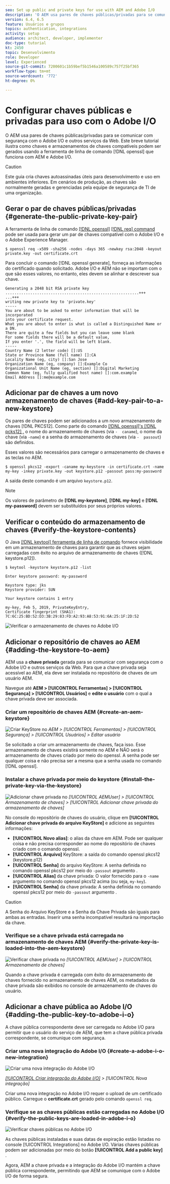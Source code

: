 ```yaml
---
seo: Set up public and private keys for use with AEM and Adobe I/O
description: 'O AEM usa pares de chaves públicas/privadas para se comunicar com segurança com o Adobe I/O e outros serviços da Web. Este breve tutorial ilustra como chaves e armazenamentos de chaves compatíveis podem ser gerados usando a ferramenta de linha de comando openssl que funciona com AEM e Adobe I/O. '
version: 6.4, 6.5
feature: Usuários e grupos
topics: authentication, integrations
activity: setup
audience: architect, developer, implementer
doc-type: tutorial
kt: 2450
topic: Desenvolvimento
role: Developer
level: Experienced
source-git-commit: 7200601c1b59bef5b1546a100589c757f25bf365
workflow-type: tm+mt
source-wordcount: '772'
ht-degree: 0%

---
```



# Configurar chaves públicas e privadas para uso com o Adobe I/O

O AEM usa pares de chaves públicas/privadas para se comunicar com segurança com o Adobe I/O e outros serviços da Web. Este breve tutorial ilustra como chaves e armazenamentos de chaves compatíveis podem ser gerados usando a ferramenta de linha de comando [!DNL openssl] que funciona com AEM e Adobe I/O.

>[!CAUTION]
>
>Este guia cria chaves autoassinadas úteis para desenvolvimento e uso em ambientes inferiores. Em cenários de produção, as chaves são normalmente geradas e gerenciadas pela equipe de segurança de TI de uma organização.

## Gerar o par de chaves públicas/privadas {#generate-the-public-private-key-pair}

A ferramenta de linha de comando [[!DNL openssl]](https://www.openssl.org/docs/man1.0.2/man1/openssl.html) [[!DNL req] command](https://www.openssl.org/docs/man1.0.2/man1/req.html) pode ser usada para gerar um par de chaves compatível com o Adobe I/O e o Adobe Experience Manager.

```shell
$ openssl req -x509 -sha256 -nodes -days 365 -newkey rsa:2048 -keyout private.key -out certificate.crt
```

Para concluir o comando [!DNL openssl generate], forneça as informações do certificado quando solicitado. Adobe I/O e AEM não se importam com o que são esses valores, no entanto, eles devem se alinhar e descrever sua chave.

```
Generating a 2048 bit RSA private key
...........................................................+++
...+++
writing new private key to 'private.key'
-----
You are about to be asked to enter information that will be incorporated
into your certificate request.
What you are about to enter is what is called a Distinguished Name or a DN.
There are quite a few fields but you can leave some blank
For some fields there will be a default value,
If you enter '.', the field will be left blank.
-----
Country Name (2 letter code) []:US
State or Province Name (full name) []:CA
Locality Name (eg, city) []:San Jose
Organization Name (eg, company) []:Example Co
Organizational Unit Name (eg, section) []:Digital Marketing
Common Name (eg, fully qualified host name) []:com.example
Email Address []:me@example.com
```

## Adicionar par de chaves a um novo armazenamento de chaves {#add-key-pair-to-a-new-keystore}

Os pares de chaves podem ser adicionados a um novo armazenamento de chaves [!DNL PKCS12]. Como parte do comando [[!DNL openssl]'s [!DNL pcks12] ,](https://www.openssl.org/docs/man1.0.2/man1/pkcs12.html) o nome do armazenamento de chaves (via `-  caname`), o nome da chave (via `-name`) e a senha do armazenamento de chaves (via `-  passout`) são definidos.

Esses valores são necessários para carregar o armazenamento de chaves e as teclas no AEM.

```shell
$ openssl pkcs12 -export -caname my-keystore -in certificate.crt -name my-key -inkey private.key -out keystore.p12 -passout pass:my-password
```

A saída deste comando é um arquivo `keystore.p12`.

>[!NOTE]
>
>Os valores de parâmetro de **[!DNL my-keystore]**, **[!DNL my-key]** e **[!DNL my-password]** devem ser substituídos por seus próprios valores.

## Verificar o conteúdo do armazenamento de chaves {#verify-the-keystore-contents}

O Java [[!DNL keytool] ferramenta de linha de comando](https://docs.oracle.com/middleware/1213/wls/SECMG/keytool-summary-appx.htm#SECMG818) fornece visibilidade em um armazenamento de chaves para garantir que as chaves sejam carregadas com êxito no arquivo de armazenamento de chaves ([!DNL keystore.p12]).

```shell
$ keytool -keystore keystore.p12 -list

Enter keystore password: my-password

Keystore type: jks
Keystore provider: SUN

Your keystore contains 1 entry

my-key, Feb 5, 2019, PrivateKeyEntry,
Certificate fingerprint (SHA1): 7C:6C:25:BD:52:D3:3B:29:83:FD:A2:93:A8:53:91:6A:25:1F:2D:52
```

![Verificar o armazenamento de chaves no Adobe I/O](assets/set-up-public-private-keys-for-use-with-aem-and-adobe-io/adobe-io--public-keys.png)

## Adicionar o repositório de chaves ao AEM {#adding-the-keystore-to-aem}

AEM usa a **chave privada** gerada para se comunicar com segurança com o Adobe I/O e outros serviços da Web. Para que a chave privada seja acessível ao AEM, ela deve ser instalada no repositório de chaves de um usuário AEM.

Navegue até **AEM > [!UICONTROL Ferramentas] > [!UICONTROL Segurança] > [!UICONTROL Usuários]** e **edite o usuário** com o qual a chave privada deve ser associada.

### Criar um repositório de chaves AEM {#create-an-aem-keystore}

![Criar KeyStore no ](assets/set-up-public-private-keys-for-use-with-aem-and-adobe-io/aem--create-keystore.png)
*AEM >  [!UICONTROL Ferramentas]  >  [!UICONTROL Segurança]  >  [!UICONTROL Usuários]  > Editar usuário*

Se solicitado a criar um armazenamento de chaves, faça isso. Esse armazenamento de chaves existirá somente no AEM e NÃO será o armazenamento de chaves criado por meio do openssl. A senha pode ser qualquer coisa e não precisa ser a mesma que a senha usada no comando [!DNL openssl].

### Instalar a chave privada por meio do keystore {#install-the-private-key-via-the-keystore}

![Adicionar chave privada no ](assets/set-up-public-private-keys-for-use-with-aem-and-adobe-io/aem--add-private-key.png)
*[!UICONTROL AEMUser]  >  [!UICONTROL Armazenamento de chaves]  >  [!UICONTROL Adicionar chave privada do armazenamento de chaves]*

No console do repositório de chaves do usuário, clique em **[!UICONTROL Adicionar chave privada do arquivo KeyStore]** e adicione as seguintes informações:

* **[!UICONTROL Novo alias]**: o alias da chave em AEM. Pode ser qualquer coisa e não precisa corresponder ao nome do repositório de chaves criado com o comando openssl.
* **[!UICONTROL Arquivo]** KeyStore: a saída do comando openssl pkcs12 (keystore.p12)
* **[!UICONTROL Senha]** do arquivo KeyStore: A senha definida no comando openssl pkcs12 por meio do  `-passout` argumento .
* **[!UICONTROL Alias]** da chave privada: O valor fornecido para o  `-name` argumento no comando openssl pkcs12 acima (ou seja,  `my-key`).
* **[!UICONTROL Senha]** da chave privada: A senha definida no comando openssl pkcs12 por meio do  `-passout` argumento .

>[!CAUTION]
>
>A Senha do Arquivo KeyStore e a Senha da Chave Privada são iguais para ambas as entradas. Inserir uma senha incompatível resultará na importação da chave.

### Verifique se a chave privada está carregada no armazenamento de chaves AEM {#verify-the-private-key-is-loaded-into-the-aem-keystore}

![Verificar chave privada no ](assets/set-up-public-private-keys-for-use-with-aem-and-adobe-io/aem--keystore.png)
*[!UICONTROL AEMUser]  >  [!UICONTROL Armazenamento de chaves]*

Quando a chave privada é carregada com êxito do armazenamento de chaves fornecido no armazenamento de chaves AEM, os metadados da chave privada são exibidos no console de armazenamento de chaves do usuário.

## Adicionar a chave pública ao Adobe I/O {#adding-the-public-key-to-adobe-i-o}

A chave pública correspondente deve ser carregada no Adobe I/O para permitir que o usuário do serviço de AEM, que tem a chave pública privada correspondente, se comunique com segurança.

### Criar uma nova integração do Adobe I/O {#create-a-adobe-i-o-new-integration}

![Criar uma nova integração do Adobe I/O](assets/set-up-public-private-keys-for-use-with-aem-and-adobe-io/adobe-io--create-new-integration.png)

*[[!UICONTROL Criar integração do Adobe I/O]](https://console.adobe.io/)  >  [!UICONTROL Nova integração]*

Criar uma nova integração no Adobe I/O requer o upload de um certificado público. Carregue o **certificate.crt** gerado pelo comando `openssl req`.

### Verifique se as chaves públicas estão carregadas no Adobe I/O {#verify-the-public-keys-are-loaded-in-adobe-i-o}

![Verificar chaves públicas no Adobe I/O](assets/set-up-public-private-keys-for-use-with-aem-and-adobe-io/adobe-io--public-keys.png)

As chaves públicas instaladas e suas datas de expiração estão listadas no console [!UICONTROL Integrations] no Adobe I/O. Várias chaves públicas podem ser adicionadas por meio do botão **[!UICONTROL Add a public key]** .

Agora, AEM a chave privada e a integração do Adobe I/O mantém a chave pública correspondente, permitindo que AEM se comunique com o Adobe I/O de forma segura.
